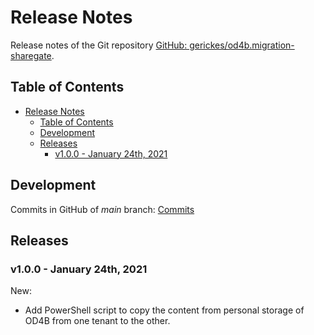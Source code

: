 # Release Notes

Release notes of the Git repository [GitHub: gerickes/od4b.migration-sharegate](https://github.com/gerickes/od4b.migration-sharegate/blob/main/release-notes.md).

## Table of Contents
- [Release Notes](#release-notes)
  - [Table of Contents](#table-of-contents)
  - [Development](#development)
  - [Releases](#releases)
    - [v1.0.0 - January 24th, 2021](#v100---january-24th-2021)

## Development

Commits in GitHub of *main* branch: [Commits](https://github.com/gerickes/od4b.migration-sharegate/commits/main)

## Releases

### v1.0.0 - January 24th, 2021

New:

- Add PowerShell script to copy the content from personal storage of OD4B from one tenant to the other.